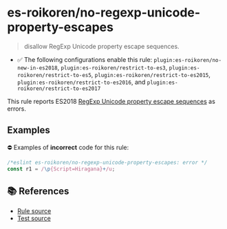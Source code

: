 # es-roikoren/no-regexp-unicode-property-escapes
> disallow RegExp Unicode property escape sequences.

- ✅ The following configurations enable this rule: `plugin:es-roikoren/no-new-in-es2018`, `plugin:es-roikoren/restrict-to-es3`, `plugin:es-roikoren/restrict-to-es5`, `plugin:es-roikoren/restrict-to-es2015`, `plugin:es-roikoren/restrict-to-es2016`, and `plugin:es-roikoren/restrict-to-es2017`

This rule reports ES2018 [RegExp Unicode property escape sequences](https://github.com/tc39/proposal-regexp-unicode-property-escapes#readme) as errors.

## Examples

⛔ Examples of **incorrect** code for this rule:

```js
/*eslint es-roikoren/no-regexp-unicode-property-escapes: error */
const r1 = /\p{Script=Hiragana}+/u;
```

## 📚 References

- [Rule source](https://github.com/roikoren755/eslint-plugin-es/blob/v2.0.4/src/rules/no-regexp-unicode-property-escapes.ts)
- [Test source](https://github.com/roikoren755/eslint-plugin-es/blob/v2.0.4/tests/src/rules/no-regexp-unicode-property-escapes.ts)
